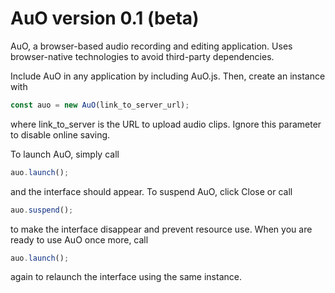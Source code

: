 AuO version 0.1 (beta)
===
AuO, a browser-based audio recording and editing application. Uses browser-native technologies to
avoid third-party dependencies.

Include AuO in any application by including AuO.js. Then, create an instance with

```javascript
const auo = new AuO(link_to_server_url);
```

where link_to_server is the URL to upload audio clips. Ignore this parameter to disable online
saving.

To launch AuO, simply call

```javascript
auo.launch();
```

and the interface should appear. To suspend AuO, click Close or call

```javascript
auo.suspend();
```

to make the interface disappear and prevent resource use. When you are ready to use AuO once more,
call

```javascript
auo.launch();
```

again to relaunch the interface using the same instance.
